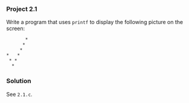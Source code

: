 ### Project 2.1
Write a program that uses `printf` to display the following picture on the screen:
```
       *
      *
     *
*   *
 * *
  *
```

### Solution
See `2.1.c`.